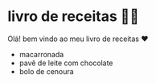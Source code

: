 # livro de receitas :man_cook:



Olá! bem vindo ao meu livro de receitas :heart:

- macarronada
- pavê de leite com chocolate
- bolo de cenoura







